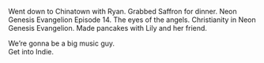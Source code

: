 Went down to Chinatown with Ryan. Grabbed Saffron for dinner. Neon Genesis Evangelion Episode 14\. The eyes of the angels. Christianity in Neon Genesis Evangelion. Made pancakes with Lily and her friend. 

We’re gonna be a big music guy.   
Get into Indie.